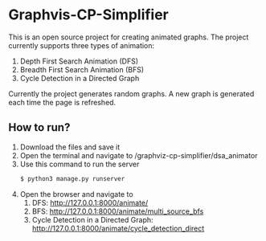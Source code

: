 # Graphvis-CP-Simplifier

This is an open source project for creating animated graphs.
The project currently supports three types of animation:
1. Depth First Search Animation (DFS)
2. Breadth First Search Animation (BFS)
3. Cycle Detection in a Directed Graph

Currently the project generates random graphs. A new graph is generated each time the page is refreshed.

## How to run?

1. Download the files and save it
2. Open the terminal and navigate to /graphviz-cp-simplifier/dsa_animator
3. Use this command to run the server
    ```bash
    $ python3 manage.py runserver
    ```
4. Open the browser and navigate to 
   1. DFS: http://127.0.0.1:8000/animate/ 
   2. BFS: http://127.0.0.1:8000/animate/multi_source_bfs
   3. Cycle Detection in a Directed Graph: http://127.0.0.1:8000/animate/cycle_detection_direct

